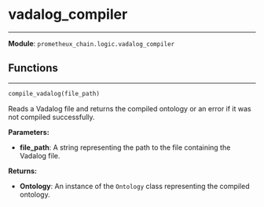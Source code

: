 # vadalog_compiler

---
**Module**: `prometheux_chain.logic.vadalog_compiler`

## Functions
---------

```python
compile_vadalog(file_path)
```

Reads a Vadalog file and returns the compiled ontology or an error if it was not compiled successfully.

**Parameters:**

- **file_path**: A string representing the path to the file containing the Vadalog file.

**Returns:**

- **Ontology**: An instance of the `Ontology` class representing the compiled ontology.


